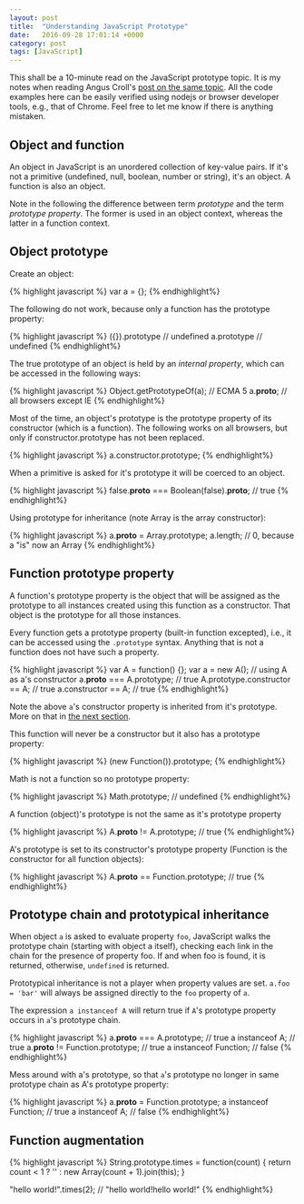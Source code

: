 ```yaml
---
layout: post
title:  "Understanding JavaScript Prototype"
date:   2016-09-28 17:01:14 +0000
category: post
tags: [JavaScript]
---
```


This shall be a 10-minute read on the JavaScript prototype topic. It is my
notes when reading Angus Croll's [post on the same topic](https://javascriptweblog.wordpress.com/2010/06/07/understanding-javascript-prototypes/).
All the code examples here can be easily verified using nodejs or browser
developer tools, e.g., that of Chrome. Feel free to let me know if there
is anything mistaken.

## Object and function

An object in JavaScript is an unordered collection of key-value pairs. If it's
not a primitive (undefined, null, boolean, number or string), it's an object. A
function is also an object.

Note in the following the difference between term _prototype_ and the term
_prototype property_. The former is used in an object context, whereas the
latter in a function context.

## Object prototype

Create an object:

{% highlight javascript %}
var a = {};
{% endhighlight%}

The following do not work, because only a function has the prototype property:

{% highlight javascript %}
({}).prototype // undefined
a.prototype // undefined
{% endhighlight%}

The true prototype of an object is held by an _internal property_, which can be
accessed in the following ways:

{% highlight javascript %}
Object.getPrototypeOf(a); // ECMA 5
a.__proto__; // all browsers except IE
{% endhighlight%}

Most of the time, an object's prototype is the prototype property of its
constructor (which is a function). The following works on all browsers, but
only if constructor.prototype has not been replaced.

{% highlight javascript %}
a.constructor.prototype;
{% endhighlight%}

When a primitive is asked for it's prototype it will be coerced to an object.

{% highlight javascript %}
false.__proto__ === Boolean(false).__proto__; // true
{% endhighlight%}

Using prototype for inheritance (note Array is the array constructor):

{% highlight javascript %}
a.__proto__ = Array.prototype;
a.length; // 0, because a "is" now an Array
{% endhighlight%}

## Function prototype property

A function's prototype property is the object that will be assigned as the
prototype to all instances created using this function as a constructor. That
object is the prototype for all those instances.

Every function gets a prototype property (built-in function excepted), i.e., it
can be accessed using the `.prototype` syntax. Anything that is not a function
does not have such a property.

{% highlight javascript %}
var A = function() {};
var a = new A(); // using A as a's constructor
a.__proto__ === A.prototype; // true
A.prototype.constructor == A; // true
a.constructor == A; // true
{% endhighlight%}

Note the above `a`'s constructor property is inherited from it's prototype.
More on that in [the next section](#prototype-chain-and-prototypical-inheritance).

This function will never be a constructor but it also has a prototype property:

{% highlight javascript %}
(new Function()).prototype;
{% endhighlight%}

Math is not a function so no prototype property:

{% highlight javascript %}
Math.prototype; // undefined
{% endhighlight%}

A function (object)'s prototype is not the same as it's prototype property

{% highlight javascript %}
A.__proto__ != A.prototype; // true
{% endhighlight%}

A's prototype is set to its constructor's prototype property (Function is the constructor for all function objects):

{% highlight javascript %}
A.__proto__ == Function.prototype; // true
{% endhighlight%}

## <a name="prototype-chain-and-prototypical-inheritance"></a> Prototype chain and prototypical inheritance

When object `a` is asked to evaluate property `foo`, JavaScript walks the
prototype chain (starting with object a itself), checking each link in the
chain for the presence of property foo. If and when foo is found, it is
returned, otherwise, `undefined` is returned.

Prototypical inheritance is not a player when property values are set. `a.foo =
'bar'` will always be assigned directly to the `foo` property of `a`.

The expression `a instanceof A` will return true if `A`'s prototype property occurs in `a`'s prototype chain.

{% highlight javascript %}
a.__proto__ === A.prototype; // true
a instanceof A; // true
a.__proto__ != Function.prototype; // true
a instanceof Function; // false
{% endhighlight%}

Mess around with a's prototype, so that `a`'s prototype no longer in same prototype chain as A's prototype property:

{% highlight javascript %}
a.__proto__ = Function.prototype;
a instanceof Function; // true
a instanceof A; // false
{% endhighlight%}

## Function augmentation

{% highlight javascript %}
String.prototype.times = function(count) {
    return count < 1 ? '' : new Array(count + 1).join(this);
}

"hello world!".times(2); // "hello world!hello world!"
{% endhighlight%}
